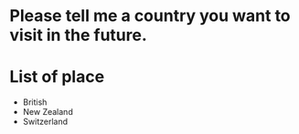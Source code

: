 # Please tell me a country you want to visit in the future.

# List of place
- British
- New Zealand
- Switzerland
